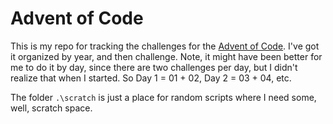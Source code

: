 # Advent of Code

This is my repo for tracking the challenges for the [Advent of Code](https://adventofcode.com/). I've got it organized by year, and then challenge. Note, it might have been better for me to do it by day, since there are two challenges per day, but I didn't realize that when I started. So Day 1 = 01 + 02, Day 2 = 03 + 04, etc.

The folder `.\scratch` is just a place for random scripts where I need some, well, scratch space.

